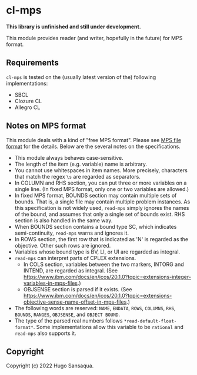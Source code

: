 # cl-mps

**This library is unfinished and still under development.**

This module provides reader (and writer, hopefully in the future) for MPS format.


## Requirements

`cl-mps` is tested on the (usually latest version of the) following implementations:

- SBCL
- Clozure CL
- Allegro CL


## Notes on MPS format

This module deals with a kind of "free MPS format". Please see [MPS file format](http://lpsolve.sourceforge.net/5.0/mps-format.htm) for the details. Below are the several notes on the specifications.


- This module always behaves case-sensitive.
- The length of the item (e.g. variable) name is arbitrary.
- You cannot use whitespaces in item names. More precisely, characters that match the regex `\s` are regarded as separators.
- In COLUMN and RHS section, you can put three or more variables on a single line. (In fixed MPS format, only one or two variables are allowed.)
- In fixed MPS format, BOUNDS section may contain multiple sets of bounds. That is, a single file may contain multiple problem instances. As this specification is not widely used, `read-mps` simply ignores the names of the bound, and assumes that only a single set of bounds exist. RHS section is also handled in the same way.
- When BOUNDS section contains a bound type SC, which indicates semi-continuity, `read-mps` warns and ignores it.
- In ROWS section, the first row that is indicated as 'N' is regarded as the objective. Other such rows are ignored.
- Variables whose bound type is BV, LI, or UI are regarded as integral.
- `read-mps` can interpret parts of CPLEX extensions.
  - In COLS section, variables between the two markers, INTORG and INTEND, are regarded as integral. (See https://www.ibm.com/docs/en/icos/20.1.0?topic=extensions-integer-variables-in-mps-files.)
  - OBJSENSE section is parsed if it exists. (See https://www.ibm.com/docs/en/icos/20.1.0?topic=extensions-objective-sense-name-offset-in-mps-files.)
- The following words are reserved: `NAME`, `ENDATA`, `ROWS`, `COLUMNS`, `RHS`, `BOUNDS`, `RANGES`, `OBJSENSE`, and `OBJECT BOUND`.
- The type of the parsed real numbers follows `*read-default-float-format*`. Some implementations allow this variable to be `rational` and `read-mps` also supports it.


## Copyright

Copyright (c) 2022 Hugo Sansaqua.
